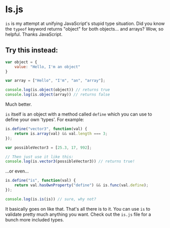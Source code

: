 # Is.js

`is` is my attempt at unifying JavaScript's stupid type situation. Did you know the `typeof` keyword returns "object" for both objects... and arrays? Wow, so helpful. Thanks JavaScript.

## Try this instead:

```javascript
var object = {
	value: "Hello, I'm an object"
}

var array = ["Hello", "I'm", "an", "array"];

console.log(is.object(object)) // returns true
console.log(is.object(array)) // returns false
```

Much better.

`is` itself is an object with a method called `define` which you can use to define your own 'types'. For example:

```javascript
is.define("vector3", function(val) {
	return is.array(val) && val.length === 3;
});

var possibleVector3 = [25.3, 17, 992];

// Then just use it like this:
console.log(is.vector3(possibleVector3)) // returns true!
```

...or even...

```javascript
is.define("is", function(val) {
	return val.hasOwnProperty("define") && is.func(val.define);
});

console.log(is.is(is)) // sure, why not?
```

It basically goes on like that. That's all there is to it. You can use `is` to validate pretty much anything you want. Check out the `is.js` file for a bunch more included types.